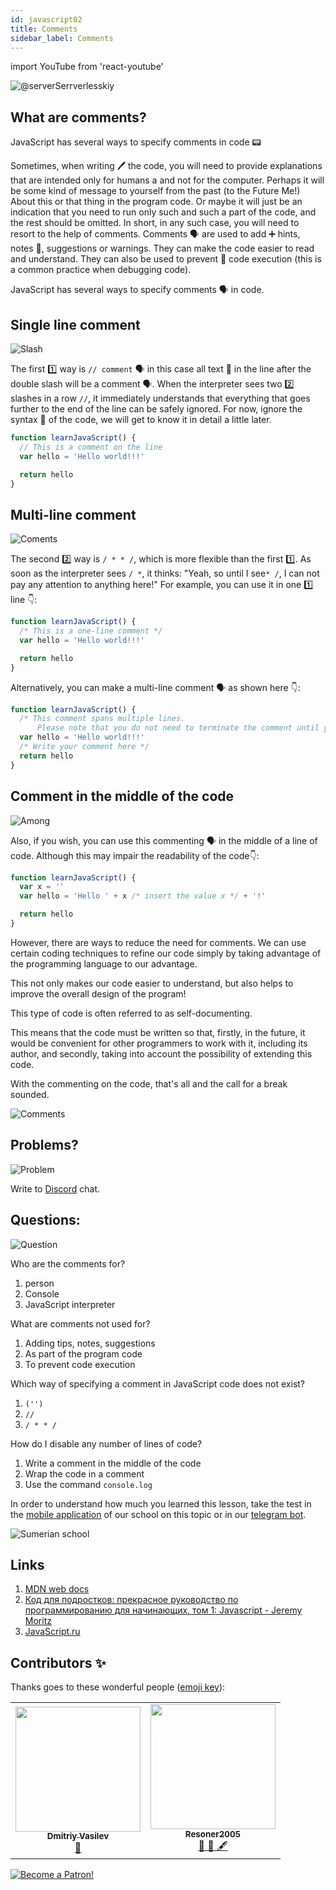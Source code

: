 ```yaml
---
id: javascript02
title: Comments
sidebar_label: Comments
---
```


import YouTube from 'react-youtube'

![@serverSerrverlesskiy](/img/javascript/headers/02.jpg)

## What are comments?

JavaScript has several ways to specify comments in code 📟

Sometimes, when writing 🖊️ the code, you will need to provide explanations that are intended only for humans а and not for the computer. Perhaps it will be some kind of message to yourself from the past (to the Future Me!) About this or that thing in the program code. Or maybe it will just be an indication that you need to run only such and such a part of the code, and the rest should be omitted. In short, in any such case, you will need to resort to the help of comments.
Comments 🗣️ are used to add ➕ hints, notes 🔖, suggestions or warnings. They can make the code easier to read and understand. They can also be used to prevent 🛑 code execution (this is a common practice when debugging code).

JavaScript has several ways to specify comments 🗣️ in code.

<!-- ## Video

<YouTube videoId="zCvKMw5QHRw" /> -->

## Single line comment

![Slash](https://media.giphy.com/media/bKXMS0NjXoyaY/giphy.gif)

The first 1️⃣ way is `// comment` 🗣️ in this case all text 📜 in the line after the double slash will be a comment 🗣️. When the interpreter sees two 2️⃣ slashes in a row `//`, it immediately understands that everything that goes further to the end of the line can be safely ignored. For now, ignore the syntax 📖 of the code, we will get to know it in detail a little later.

```jsx live
function learnJavaScript() {
  // This is a comment on the line
  var hello = 'Hello world!!!'

  return hello
}
```

## Multi-line comment

![Coments](https://media.giphy.com/media/UevalSWg5twQeqpc8Q/giphy.gif)

The second 2️⃣ way is `/ * * /`, which is more flexible than the first 1️⃣. As soon as the interpreter sees `/ *`, it thinks: "Yeah, so until I see`* /`, I can not pay any attention to anything here!"
For example, you can use it in one 1️⃣ line 👇:

```jsx live
function learnJavaScript() {
  /* This is a one-line comment */
  var hello = 'Hello world!!!'

  return hello
}
```

Alternatively, you can make a multi-line comment 🗣️ as shown here 👇:

```jsx live
function learnJavaScript() {
  /* This comment spans multiple lines.
      Please note that you do not need to terminate the comment until you have finished */
  var hello = 'Hello world!!!'
  /* Write your comment here */
  return hello
}
```

## Comment in the middle of the code

![Among](https://media.giphy.com/media/fnjIiBNo38IHS/giphy.gif)

Also, if you wish, you can use this commenting 🗣️ in the middle of a line of code. Although this may impair the readability of the code👇:

```jsx live
function learnJavaScript() {
  var x = ''
  var hello = 'Hello ' + x /* insert the value x */ + '!'

  return hello
}
```
However, there are ways to reduce the need for comments. We can use certain coding techniques to refine our code simply by taking advantage of the programming language to our advantage.

This not only makes our code easier to understand, but also helps to improve the overall design of the program!

This type of code is often referred to as self-documenting.

This means that the code must be written so that, firstly, in the future, it would be convenient for other programmers to work with it, including its author, and secondly, taking into account the possibility of extending this code.

With the commenting on the code, that's all and the call for a break sounded.

![Comments](https://media.giphy.com/media/SvuRLwWT0EoeErwPvB/giphy.gif)

## Problems?

![Problem](https://media.giphy.com/media/xTiTnGeUsWOEwsGoG4/giphy.gif)

Write to [Discord](https://discord.gg/6GDAfXn) chat.

## Questions:

![Question](https://media.giphy.com/media/l0HlRnAWXxn0MhKLK/giphy.gif)

Who are the comments for?

1. person
2. Console
3. JavaScript interpreter

What are comments not used for?

1. Adding tips, notes, suggestions
2. As part of the program code
3. To prevent code execution

Which way of specifying a comment in JavaScript code does not exist?

1. `('')`
2. `//`
3. `/ * * /`

How do I disable any number of lines of code?

1. Write a comment in the middle of the code
2. Wrap the code in a comment
3. Use the command `console.log`

In order to understand how much you learned this lesson, take the test in the [mobile application](http://onelink.to/njhc95) of our school on this topic or in our [telegram bot](https://t.me/javascriptcamp_bot).

![Sumerian school](/img/app.jpg)

## Links

1. [MDN web docs](https://developer.mozilla.org/ru/docs/Web/JavaScript/Reference/Lexical_grammar)
2. [Код для подростков: прекрасное руководство по программированию для начинающих, том 1: Javascript - Jeremy Moritz ](https://www.amazon.com/Code-Teens-Beginners-Programming-Javascript-ebook/dp/B07FCTLVPC)
3. [JavaScript.ru](https://learn.javascript.ru/types)

## Contributors ✨

Thanks goes to these wonderful people ([emoji key](https://allcontributors.org/docs/en/emoji-key)):

<table>
  <tr>
    <td align="center"><a href="https://fullstackserverless.github.io/"><img src="https://avatars0.githubusercontent.com/u/6774813?v=4?s=200" width="200px;" alt=""/><br /><sub><b>Dmitriy Vasilev</b></sub></a><br /> <a href="https://github.com/gHashTag/react-native-village/commits?author=gHashTag" title="Documentation">📖</a></td>
    <td align="center"><a href="https://github.com/Resoner2005"><img src="https://avatars1.githubusercontent.com/u/75675814?v=4?s=200" width="200px;" alt=""/><br /><sub><b>Resoner2005</b></sub></a><br /><a href="https://github.com/gHashTag/react-native-village/issues?q=author%3AResoner2005" title="Bug reports">🐛 🎨 🖋</a></td>
  </tr>
  
</table>

[![Become a Patron!](/img/logo/patreon.jpg)](https://www.patreon.com/bePatron?u=31769291)
